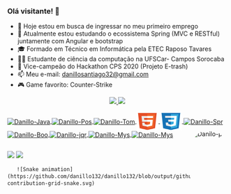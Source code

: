 ### Olá visitante! 👋

- 🔭 Hoje estou em busca de ingressar no meu primeiro emprego 
- 🌱 Atualmente estou estudando o ecossistema Spring (MVC e RESTful) juntamente com Angular e bootstrap 
- 🎓 Formado em Técnico em Informática pela ETEC Raposo Tavares
- 👨‍💻 Estudante de ciência da computação na UFSCar- Campos Sorocaba
- 🥈 Vice-campeão do Hackathon CPS 2020 (Projeto E-trash)
- 📫 Meu e-mail: danillosantiago32@gmail.com
- 🎮 Game favorito: Counter-Strike

<div align="center">
  <a href="https://github.com/danillo132">
  <img height="180em" src="https://github-readme-stats.vercel.app/api?username=danillo132&show_icons=true&theme=react&include_all_commits=true&count_private=true"/>
  <img height="180em" src="https://github-readme-stats.vercel.app/api/top-langs/?username=danillo132&layout=compact&langs_count=7&theme=react"/>
</div>
  
  <div style="display: inline_block"><br>
  <img align="center" alt="Danillo-Java" height="40" width="50" src="https://cdn.jsdelivr.net/gh/devicons/devicon/icons/java/java-original.svg">
  <img align="center" alt="Danillo-Pos" height="40" width="50" src="https://cdn.jsdelivr.net/gh/devicons/devicon/icons/postgresql/postgresql-original-wordmark.svg">
  <img align="center" alt="Danillo-Tom" height="40" width="50" src="https://cdn.jsdelivr.net/gh/devicons/devicon/icons/tomcat/tomcat-original-wordmark.svg">
  <img align="center" alt="Danillo-HTML" height="40" width="50" src="https://raw.githubusercontent.com/devicons/devicon/master/icons/html5/html5-original.svg">
  <img align="center" alt="Danillo-CSS" height="40" width="50" src="https://raw.githubusercontent.com/devicons/devicon/master/icons/css3/css3-original.svg">
  <img align="center" alt="Danillo-Spr" height="40" width="50" src="https://cdn.jsdelivr.net/gh/devicons/devicon/icons/spring/spring-original.svg">
  <img align="center" alt="Danillo-Boo" height="40" width="50" src="https://cdn.jsdelivr.net/gh/devicons/devicon/icons/bootstrap/bootstrap-original.svg">
  <img align="center" alt="Danillo-jqr" height="40" width="50" src="https://cdn.jsdelivr.net/gh/devicons/devicon/icons/jquery/jquery-plain-wordmark.svg">
  <img align="center" alt="Danillo-Mys" height="40" width="50" src="https://cdn.jsdelivr.net/gh/devicons/devicon/icons/mysql/mysql-original-wordmark.svg">
  <img align="center" alt="Danillo-Mys" height="40" width="50" src="https://cdn.jsdelivr.net/gh/devicons/devicon/icons/javascript/javascript-original.svg">
  <img align="right" alt="Danilo-pic" height="150" style="border-radius: 50px;" src="https://i.pinimg.com/originals/e4/26/70/e426702edf874b181aced1e2fa5c6cde.gif">
</div>
  
   ##
  
  <div>
   <a href = "mailto:danillosantiago32@gmail.com"><img src="https://img.shields.io/badge/-Gmail-%23333?style=for-the-badge&logo=gmail&logoColor=white" target="_blank"></a>
  <a href="https://www.linkedin.com/in/danillo-santiago-7061a5183/" target="_blank"><img src="https://img.shields.io/badge/-LinkedIn-%230077B5?style=for-the-badge&logo=linkedin&logoColor=white" target="_blank"></a>   
      </div>
    
    
       ![Snake animation](https://github.com/danillo132/danillo132/blob/output/github-contribution-grid-snake.svg)
    
  
  
  

